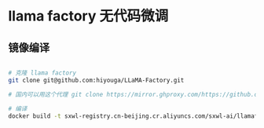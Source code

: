 # llama factory 无代码微调

## 镜像编译

```bash

# 克隆 llama factory 
git clone git@github.com:hiyouga/LLaMA-Factory.git

# 国内可以用这个代理 git clone https://mirror.ghproxy.com/https://github.com/hiyouga/LLaMA-Factory.git

# 编译
docker build -t sxwl-registry.cn-beijing.cr.aliyuncs.com/sxwl-ai/llamafactory:latest .

```

## 
